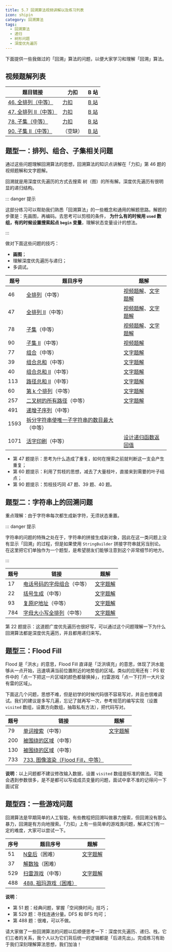 ```yaml
---
title: 5.7 回溯算法视频讲解以及练习列表
icon: shipin
category: 回溯算法
tags:
  - 回溯算法
  - 递归
  - 树形问题
  - 深度优先遍历
---
```


下面提供一些我做过的「回溯」算法的问题，以便大家学习和理解「回溯」算法。


## 视频题解列表

| 题目链接                                                     | 力扣                                                         | B 站                                                         |
| ------------------------------------------------------------ | ------------------------------------------------------------ | ------------------------------------------------------------ |
| [46. 全排列（中等）](https://leetcode-cn.com/problems/permutations/) | [力扣](https://leetcode-cn.com/problems/permutations/solution/quan-pai-lie-by-leetcode-solution-2/) | [B 站](https://www.bilibili.com/video/BV1oa4y1v7Kz?from=search&seid=14615048896751357901) |
| [47. 全排列 II（中等）](https://leetcode-cn.com/problems/permutations-ii/) | [力扣]()                                                     | [B 站](https://www.bilibili.com/video/BV147411A7Yq?p=1)      |
| [78. 子集（中等）](https://leetcode-cn.com/problems/subsets/) | [力扣](https://leetcode-cn.com/problems/subsets/solution/hui-su-python-dai-ma-by-liweiwei1419/) | [B 站](https://www.bilibili.com/video/BV147411A7Yq?p=2)      |
| [90. 子集 II（中等）](https://leetcode-cn.com/problems/subsets-ii/) | （空缺）                                                     | [B 站](https://www.bilibili.com/video/BV147411A7Yq?p=3)      |

## 题型一：排列、组合、子集相关问题

通过这些问题理解回溯算法的思想，回溯算法的知识点讲解在「力扣」第 46 题的视频题解和文字题解。

回溯就是用深度优先遍历的方式去搜索 树（图）的所有解。深度优先遍历有很明显的递归结构。

::: danger 提示

这部分练习可以帮助我们熟悉「回溯算法」的一些概念和通用的解题思路。解题的步骤是：先画图，再编码。去思考可以剪枝的条件， **为什么有的时候用 `used` 数组，有的时候设置搜索起点 `begin` 变量**，理解状态变量设计的想法。

:::

做对下面这些问题的技巧：

+ **画图**；
+ 理解深度优先遍历与递归；
+ 多调试。

| 题号 | 题目序号                                                     | 题解                                                         |
| ---- | ------------------------------------------------------------ | ------------------------------------------------------------ |
| 46   | [全排列](https://leetcode-cn.com/problems/permutations/)（中等） | [视频题解](https://leetcode-cn.com/problems/permutations/solution/quan-pai-lie-by-leetcode-solution-2/)、[文字题解](https://leetcode-cn.com/problems/permutations/solution/hui-su-suan-fa-python-dai-ma-java-dai-ma-by-liweiw/) |
| 47   | [全排列 II](https://leetcode-cn.com/problems/permutations-ii/)（中等） | [视频题解](https://www.bilibili.com/video/BV147411A7Yq?p=1)、[文字题解](https://leetcode-cn.com/problems/permutations-ii/solution/hui-su-suan-fa-python-dai-ma-java-dai-ma-by-liwe-2/) |
| 78   | [子集](https://leetcode-cn.com/problems/subsets/)（中等）    | [视频题解](https://www.bilibili.com/video/BV147411A7Yq?p=2)、[文字题解](https://leetcode-cn.com/problems/subsets/solution/hui-su-python-dai-ma-by-liweiwei1419/) |
| 90   | [子集 II](https://leetcode-cn.com/problems/subsets-ii/)（中等） | [视频题解](https://www.bilibili.com/video/BV147411A7Yq?p=3)  |
| 77   | [组合](https://leetcode-cn.com/problems/combinations/)（中等） | [文字题解](https://leetcode-cn.com/problems/combinations/solution/hui-su-suan-fa-jian-zhi-python-dai-ma-java-dai-ma-/) |
| 39   | [组合总和](https://leetcode-cn.com/problems/combination-sum/)（中等） | [文字题解](https://leetcode-cn.com/problems/combination-sum/solution/hui-su-suan-fa-jian-zhi-python-dai-ma-java-dai-m-2/) |
| 40   | [组合总和 II](https://leetcode-cn.com/problems/combination-sum-ii/)（中等） | [文字题解](https://leetcode-cn.com/problems/combination-sum-ii/solution/) |
| 113  | [路径总和 II](https://leetcode-cn.com/problems/path-sum-ii/)（中等） | [文字题解](https://leetcode-cn.com/problems/path-sum-ii/solution/hui-su-suan-fa-shen-du-you-xian-bian-li-zhuang-tai/) |
| 60   | [第 k 个排列](https://leetcode-cn.com/problems/permutation-sequence/)（中等） | [文字题解](https://leetcode-cn.com/problems/permutation-sequence/solution/hui-su-jian-zhi-python-dai-ma-java-dai-ma-by-liwei/) |
| 257  | [二叉树的所有路径](https://leetcode-cn.com/problems/binary-tree-paths/)（中等） | [文字题解](https://leetcode-cn.com/problems/binary-tree-paths/solution/shen-du-you-xian-bian-li-python-dai-ma-by-liweiwei/) |
| 491  | [递增子序列](https://leetcode-cn.com/problems/increasing-subsequences/)（中等） |                                                              |
| 1593 | [拆分字符串使唯一子字符串的数目最大](https://leetcode-cn.com/problems/split-a-string-into-the-max-number-of-unique-substrings/)（中等） |                                                              |
| 1071 | [活字印刷](https://leetcode-cn.com/problems/letter-tile-possibilities/)（中等） | [设计递归函数返回值](https://leetcode-cn.com/problems/letter-tile-possibilities/solution/hui-su-suan-fa-python-dai-ma-by-liweiwei1419/) |

+ 第 47 题提示：思考为什么造成了重复，如何在搜索之前就判断这一支会产生重复；
+ 第 60 题提示：利用了剪枝的思想，减去了大量枝叶，直接来到需要的叶子结点；
+ 第 90 题提示：剪枝技巧同 47 题、39 题、40 题。

## 题型二：字符串上的回溯问题

重点理解：由于字符串每次都生成新字符，无须状态重置。

::: danger 提示

字符串的问题的特殊之处在于，字符串的拼接生成新对象，因此在这一类问题上没有显示「回溯」的过程，但是如果使用 `StringBuilder` 拼接字符串就另当别论。
在这里把它们单独作为一个题型，是希望朋友们能够注意到这个非常细节的地方。

:::

| 题号 | 链接                                                         | 题解                                                         |
| ---- | ------------------------------------------------------------ | ------------------------------------------------------------ |
| 17   | [电话号码的字母组合](https://leetcode-cn.com/problems/letter-combinations-of-a-phone-number/)（中等） | [文字题解](https://leetcode-cn.com/problems/letter-combinations-of-a-phone-number/solution/hui-su-sou-suo-wu-xian-shi-hui-su-yan-du-you-xian-/) |
| 22   | [括号生成](https://leetcode-cn.com/problems/generate-parentheses/)（中等） | [文字题解](https://leetcode-cn.com/problems/generate-parentheses/solution/hui-su-suan-fa-by-liweiwei1419/) |
| 93   | [复原IP地址](https://leetcode-cn.com/problems/restore-ip-addresses/)（中等） | [文字题解](https://leetcode-cn.com/problems/restore-ip-addresses/solution/hui-su-suan-fa-hua-tu-fen-xi-jian-zhi-tiao-jian-by/) |
| 784  | [字母大小写全排列](https://leetcode-cn.com/problems/letter-case-permutation/)（中等） | [文字题解](https://leetcode-cn.com/problems/letter-case-permutation/solution/shen-du-you-xian-bian-li-hui-su-suan-fa-python-dai/) |

第 22 题提示：这道题广度优先遍历也很好写，可以通过这个问题理解一下为什么回溯算法都是深度优先遍历，并且都用递归来写。

## 题型三：Flood Fill

Flood 是「洪水」的意思，Flood Fill 直译是「泛洪填充」的意思，体现了洪水能够从一点开始，迅速填满当前位置附近的地势低的区域。类似的应用还有：PS 软件中的「点一下把这一片区域的颜色都替换掉」，扫雷游戏「点一下打开一大片没有雷的区域」。

下面这几个问题，思想不难，但是初学的时候代码很不容易写对，并且也很难调试。我们的建议是多写几遍，忘记了就再写一次，参考规范的编写实现（设置 `visited` 数组，设置方向数组，抽取私有方法），把代码写对。

| 题号 | 链接                                                         | 题解                                                         |
| ---- | ------------------------------------------------------------ | ------------------------------------------------------------ |
| 79   | [单词搜索](https://leetcode-cn.com/problems/word-search/)（中等） | [文字题解](https://leetcode-cn.com/problems/word-search/solution/zai-er-wei-ping-mian-shang-shi-yong-hui-su-fa-pyth/) |
| 200  | [被围绕的区域](https://leetcode-cn.com/problems/surrounded-regions/)（中等） |                                                              |
| 130  | [被围绕的区域](https://leetcode-cn.com/problems/surrounded-regions/)（中等） |                                                              |
| 733  | [733. 图像渲染（Flood Fill，中等）](https://leetcode-cn.com/problems/flood-fill/) |                                                              |

**说明**：以上问题都不建议修改输入数据，设置 `visited` 数组是标准的做法。可能会遇到参数很多，是不是都可以写成成员变量的问题，面试中拿不准的记得问一下面试官

## **题型四**：一些游戏问题

回溯算法是早期简单的人工智能，有些教程把回溯叫做暴力搜索，但回溯没有那么暴力，回溯是有方向地搜索。「力扣」上有一些简单的游戏类问题，解决它们有一定的难度，大家可以尝试一下。

| 序号 | 题目序号                                                     | 题解                                                         |
| ---- | ------------------------------------------------------------ | ------------------------------------------------------------ |
| 51   | [N皇后](https://leetcode-cn.com/problems/n-queens/)（困难）  | [文字题解](https://leetcode-cn.com/problems/n-queens/solution/gen-ju-di-46-ti-quan-pai-lie-de-hui-su-suan-fa-si-/) |
| 37   | [解数独](https://leetcode-cn.com/problems/sudoku-solver/)（困难） |                                                              |
| 529  | [扫雷游戏](https://leetcode-cn.com/problems/minesweeper/)（中等） | [文字题解](https://blog.csdn.net/lw_power/article/details/109314152) |
| 488  | [488. 祖玛游戏（困难）](https://leetcode-cn.com/problems/zuma-game/) |                                                              |

**说明**：

+ 第 51 题：经典问题，掌握「空间换时间」技巧；
+ 第 529 题：寻找连通分量。DFS 和 BFS 均可；
+ 第 488 题：很难，可以不做。

请大家做了一些回溯算法的问题以后顺便思考一下：深度优先遍历、递归、栈，它们三者的关系，我个人以为它们背后统一的逻辑都是「后进先出」。完成练习有助于我们深刻理解算法思想，我们加油！

